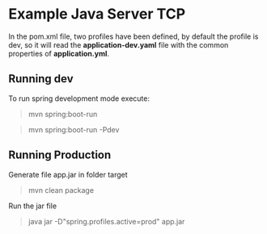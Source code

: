 # Example Java Server TCP

In the pom.xml file, two profiles have been defined, 
by default the profile is dev, so it will read the **application-dev.yaml** 
file with the common properties of **application.yml**.

## Running dev

To run spring development mode execute:
> mvn spring:boot-run

> mvn spring:boot-run -Pdev

## Running Production

Generate file app.jar in folder target
> mvn clean package

Run the jar file
> java jar -D"spring.profiles.active=prod" app.jar